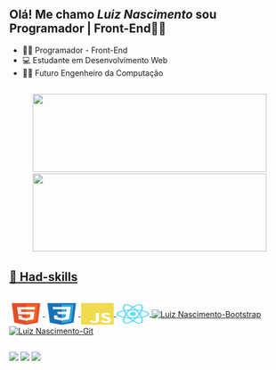 ## Olá! Me chamo *Luiz Nascimento* sou Programador | Front-End🧑‍🦱

- 👨‍💻 Programador - Front-End
- 💻 Estudante em Desenvolvimento Web
- 👨‍🎓 Futuro Engenheiro da Computação
##

<div align="center" display="flex">
  <a href="https://github.com/Dev-Nascimento">
  <img height="140em" width="420em" src="https://github-readme-stats.vercel.app/api?username=Dev-Nascimento&show_icons=true&theme=blue-green&include_all_commits=true&count_private=true"/>
  <img height="140em" width="420em" src="https://github-readme-stats.vercel.app/api/top-langs/?username=Dev-Nascimento&layout=compact&langs_count=7&theme=blue-green"/>
</div>
  
##
  
  ## 🥷 Had-skills
  <div style="display: inline_block"><br>
  <img align="center" alt="Luiz Nascimento-HTML" height="40" width="60" src="https://raw.githubusercontent.com/devicons/devicon/master/icons/html5/html5-original.svg">
  <img align="center" alt="Luiz Nascimento-CSS" height="40" width="60" src="https://raw.githubusercontent.com/devicons/devicon/master/icons/css3/css3-original.svg">  
  <img align="center" alt="Luiz Nascimento-Js" height="40" width="60" src="https://raw.githubusercontent.com/devicons/devicon/master/icons/javascript/javascript-plain.svg">
  <img align="center" alt="Luiz Nascimento-React" height="40" width="60" src="https://raw.githubusercontent.com/devicons/devicon/master/icons/react/react-original.svg">
  <img align="center" alt="Luiz Nascimento-Bootstrap" height="40" width="60" src="https://cdn.jsdelivr.net/gh/devicons/devicon/icons/bootstrap/bootstrap-original.svg" />
  <img align="center" alt="Luiz Nascimento-Git" height="40" width="60" src="https://cdn.jsdelivr.net/gh/devicons/devicon/icons/git/git-original.svg"/>
 
</div>
  
  ##
  
<div>
   <a href="https://www.instagram.com/dev_luiznascimento" target="_blank"><img src="https://img.shields.io/badge/-Instagram-%23E4405F?style=for-the-badge&logo=instagram&logoColor=white" target="_blank"></a>
  <a href="www.linkedin.com/in/luiz-nascimento-485a2b182" target="_blank"><img src="https://img.shields.io/badge/-LinkedIn-%230077B5?style=for-the-badge&logo=linkedin&logoColor=white" target="_blank"></a>
  <a href="" target="_brank"><img src="https://img.shields.io/badge/Telegram-2CA5E0?style=for-the-badge&logo=telegram&logoColor=white" target="_brank"></a>
</div>

